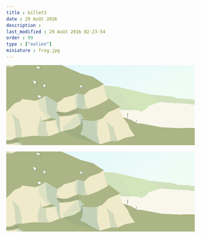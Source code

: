 ```yaml
---
title : billet3
date : 29 Août 2016
description : 
last_modified : 29 Août 2016 02-23-54
order : 99
type : ["eolien"]
miniature : frog.jpg
---
```


![CliffsByBjzaba.png](https://raw.githubusercontent.com/id2m/peb01/master/images/_originals/CliffsByBjzaba.png?token=AT5UuAS3KF1UjJljF5_eyhGYplsJMR1oks5Xw4X1wA%3D%3D)

<img src="https://raw.githubusercontent.com/id2m/peb01/master/images/_originals/CliffsByBjzaba.png?token=AT5UuAS3KF1UjJljF5_eyhGYplsJMR1oks5Xw4X1wA%3D%3D">
